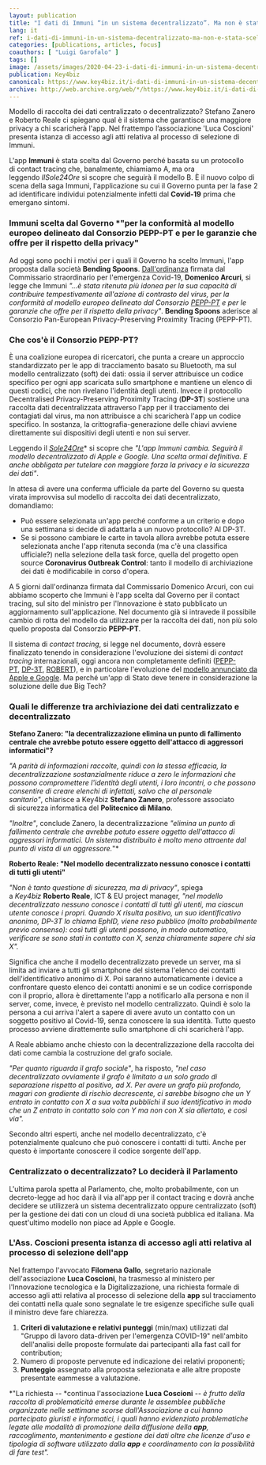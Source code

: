 ```yaml
---
layout: publication
title: "I dati di Immuni “in un sistema decentralizzato”. Ma non è stata scelta dal Governo perché conforme al modello centralizzato?"
lang: it
ref: i-dati-di-immuni-in-un-sistema-decentralizzato-ma-non-e-stata-scelta-dal-governo-perche-conforme-al-modello-centralizzato
categories: [publications, articles, focus]
coauthors: [ "Luigi Garofalo" ]
tags: []
image: /assets/images/2020-04-23-i-dati-di-immuni-in-un-sistema-decentralizzato-ma-non-e-stata-scelta-dal-governo-perche-conforme-al-modello-centralizzato.jpg
publication: Key4biz
canonical: https://www.key4biz.it/i-dati-di-immuni-in-un-sistema-decentralizzato-ma-non-e-stata-scelta-dal-governo-perche-conforme-al-modello-centralizzato/301887/
archive: http://web.archive.org/web/*/https://www.key4biz.it/i-dati-di-immuni-in-un-sistema-decentralizzato-ma-non-e-stata-scelta-dal-governo-perche-conforme-al-modello-centralizzato/301887/
---
```


Modello di raccolta dei dati centralizzato o decentralizzato? Stefano Zanero e Roberto Reale ci spiegano qual è il sistema che garantisce una maggiore privacy a chi scaricherà l'app. Nel frattempo l’associazione 'Luca Coscioni' presenta istanza di accesso agli atti relativa al processo di selezione di Immuni.

L'app **Immuni** è stata scelta dal Governo perché basata su un protocollo di contact tracing che, banalmente, chiamiamo A, ma ora leggendo *IlSole24Ore* si scopre che seguirà il modello B. È il nuovo colpo di scena della saga Immuni, l'applicazione su cui il Governo punta per la fase 2 ad identificare individui potenzialmente infetti dal **Covid-19** prima che emergano sintomi.

### Immuni scelta dal Governo *"per la conformità al modello europeo delineato dal Consorzio PEPP-PT e per le garanzie che offre per il rispetto della privacy"

Ad oggi sono pochi i motivi per i quali il Governo ha scelto Immuni, l'app proposta dalla società **Bending Spoons**. [Dall'ordinanza](https://www.key4biz.it/wp-content/uploads/2020/04/covid-app.pdf.pdf) firmata dal Commissario straordinario per l'emergenza Covid-19, **Domenico Arcuri**, si legge che Immuni *"...è stata ritenuta più idonea per la sua capacità di contribuire tempestivamente all'azione di contrasto del virus, per la conformità al modello europeo delineato dal Consorzio [PEPP-PT](https://www.pepp-pt.org/) e per le garanzie che offre per il rispetto della privacy"*. **Bending Spoons** aderisce al Consorzio Pan-European Privacy-Preserving Proximity Tracing (PEPP-PT).

### Che cos'è il Consorzio PEPP-PT?

È una coalizione europea di ricercatori, che punta a creare un approccio standardizzato per le app di tracciamento basato su Bluetooth, ma sul modello centralizzato (soft) dei dati: ossia il server attribuisce un codice specifico per ogni app scaricata sullo smartphone e mantiene un elenco di questi codici, che non rivelano l'identità degli utenti. Invece il protocollo Decentralised Privacy-Preserving Proximity Tracing (**DP-3T**) sostiene una raccolta dati decentralizzata attraverso l'app per il tracciamento dei contagiati dal virus, ma non attribuisce a chi scaricherà l'app un codice specifico. In sostanza, la crittografia-generazione delle chiavi avviene direttamente sui dispositivi degli utenti e non sui server.

Leggendo il [*Sole24Ore*](https://www.ilsole24ore.com/art/l-app-immuni-cambia-seguira-modello-decentralizzato-apple-e-google-ADcBF4L)* si scopre che *"L'app Immuni cambia. Seguirà il modello decentralizzato di Apple e Google. Una scelta ormai definitiva. E anche obbligata per tutelare con maggiore forza la privacy e la sicurezza dei dati"*.

In attesa di avere una conferma ufficiale da parte del Governo su questa virata improvvisa sul modello di raccolta dei dati decentralizzato, domandiamo:

-   Può essere selezionata un'app perché conforme a un criterio e dopo una settimana si decide di adattarla a un nuovo protocollo? Al DP-3T.
-   Se si possono cambiare le carte in tavola allora avrebbe potuta essere selezionata anche l'app ritenuta seconda (ma c'è una classifica ufficiale?) nella selezione della task force, quella del progetto open source **Coronavirus Outbreak Control**: tanto il modello di archiviazione dei dati è modificabile in corso d'opera. 

A 5 giorni dall'ordinanza firmata dal Commissario Domenico Arcuri, con cui abbiamo scoperto che Immuni è l'app scelta dal Governo per il contact tracing, sul sito del ministro per l'Innovazione è stato pubblicato un aggiornamento sull'applicazione. Nel documento già si intravede il possibile cambio di rotta del modello da utilizzare per la raccolta dei dati, non più solo quello proposta dal Consorzio **PEPP-PT**. 

Il sistema di *contact tracing*, si legge nel documento, dovrà essere finalizzato tenendo in considerazione l'evoluzione dei sistemi di *contact tracing* internazionali, oggi ancora non completamente definiti ([PEPP-PT](https://www.pepp-pt.org/), [DP-3T](https://github.com/DP-3T/documents), [ROBERT](https://www.key4biz.it/contact-tracing-lapp-che-potrebbe-usare-francia-e-germania-e-il-data-breach-di-quella-olandese/301426/)), e in particolare l'evoluzione del [modello annunciato da Apple e Google](https://www.apple.com/it/newsroom/2020/04/apple-and-google-partner-on-covid-19-contact-tracing-technology/). Ma perché un'app di Stato deve tenere in considerazione la soluzione delle due Big Tech?

### Quali le differenze tra archiviazione dei dati centralizzato e decentralizzato

**Stefano Zanero: "la decentralizzazione elimina un punto di fallimento centrale che avrebbe potuto essere oggetto dell'attacco di aggressori informatici"?**

*"A parità di informazioni raccolte, quindi con la stessa efficacia, la decentralizzazione sostanzialmente riduce a zero le informazioni che possono compromettere l'identità degli utenti, i loro incontri, o che possono consentire di creare elenchi di infettati, salvo che al personale sanitario"*, chiarisce a Key4biz **Stefano Zanero**, professore associato di sicurezza informatica del **Politecnico di Milano**.

*"Inoltre"*, conclude Zanero, la decentralizzazione *"elimina un punto di fallimento centrale che avrebbe potuto essere oggetto dell'attacco di aggressori informatici. Un sistema distribuito è molto meno attraente dal punto di vista di un aggressore.*"*

**Roberto Reale: "Nel modello decentralizzato nessuno conosce i contatti di tutti gli utenti"**

*"Non è tanto questione di sicurezza, ma di privacy"*, spiega a *Key4biz* **Roberto Reale**, ICT & EU project manager, *"nel modello decentralizzato nessuno conosce i contatti di tutti gli utenti, ma ciascun utente conosce i propri. Quando X risulta positivo, un suo identificativo anonimo, DP-3T lo chiama EphID, viene reso pubblico (molto probabilmente previo consenso): così tutti gli utenti possono, in modo automatico, verificare se sono stati in contatto con X, senza chiaramente sapere chi sia X".*

Significa che anche il modello decentralizzato prevede un server, ma si limita ad inviare a tutti gli smartphone del sistema l'elenco dei contatti dell'identificativo anonimo di X. Poi saranno automaticamente i device a confrontare questo elenco dei contatti anonimi e se un codice corrisponde con il proprio, allora è direttamente l'app a notificarlo alla persona e non il server, come, invece, è previsto nel modello centralizzato. Quindi è solo la persona a cui arriva l'alert a sapere di avere avuto un contatto con un soggetto positivo al Covid-19, senza conoscere la sua identità. Tutto questo processo avviene dirattemente sullo smartphone di chi scaricherà l'app.

A Reale abbiamo anche chiesto con la decentralizzazione della raccolta dei dati come cambia la costruzione del grafo sociale.

*"Per quanto riguarda il grafo sociale"*, ha risposto, *"nel caso decentralizzato ovviamente il grafo è limitato a un solo grado di separazione rispetto al positivo, ad X. Per avere un grafo più profondo, magari con gradiente di rischio decrescente, ci sarebbe bisogno che un Y entrato in contatto con X a sua volta pubblichi il suo identificativo in modo che un Z entrato in contatto solo con Y ma non con X sia allertato, e così via".*

Secondo altri esperti, anche nel modello decentralizzato, c'è potenzialmente qualcuno che può conoscere i contatti di tutti. Anche per questo è importante conoscere il codice sorgente dell'app.

### Centralizzato o decentralizzato? Lo deciderà il Parlamento

L'ultima parola spetta al Parlamento, che, molto probabilmente, con un decreto-legge ad hoc darà il via all'app per il contact tracing e dovrà anche decidere se utilizzerà un sistema decentralizzato oppure centralizzato (soft) per la gestione dei dati con un cloud di una società pubblica ed italiana. Ma quest'ultimo modello non piace ad Apple e Google.

### L'Ass. Coscioni presenta istanza di accesso agli atti relativa al processo di selezione dell'app

Nel frattempo l'avvocato **Filomena Gallo**, segretario nazionale dell'associazione **Luca Coscioni**, ha trasmesso al ministero per l'Innovazione tecnologica e la Digitalizzazione, una richiesta formale di accesso agli atti relativa al processo di selezione della **app** sul tracciamento dei contatti nella quale sono segnalate le tre esigenze specifiche sulle quali il ministro deve fare chiarezza.

1.  **Criteri di valutazione e relativi punteggi** (min/max) utilizzati dal "Gruppo di lavoro data-driven per l'emergenza COVID-19" nell'ambito dell'analisi delle proposte formulate dai partecipanti alla fast call for contribution;
2.  Numero di proposte pervenute ed indicazione dei relativi proponenti;
3.  **Punteggio** assegnato alla proposta selezionata e alle altre proposte presentate eammesse a valutazione.

*"La richiesta -- *continua l'associazione **Luca Coscioni** *-- è frutto della raccolta di problematicità emerse durante le assemblee pubbliche organizzate nelle settimane scorse dall'Associazione a cui hanno partecipato giuristi e informatici, i quali hanno evidenziato problematiche legate alle modalità di promozione della diffusione della **app**, raccoglimento, mantenimento e gestione dei dati oltre che licenze d'uso e tipologia di software utilizzato dalla **app** e coordinamento con la possibilità di fare test".*

